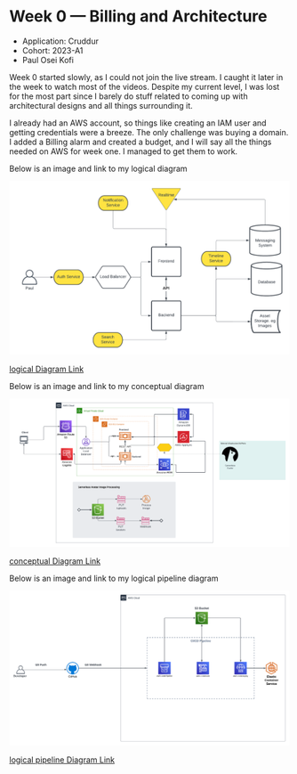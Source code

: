 # Week 0 — Billing and Architecture

- Application: Cruddur
- Cohort: 2023-A1
- Paul Osei Kofi

Week 0 started slowly, as I could not join the live stream. I caught it later in the week to watch most of the videos. Despite my current level, I was lost for the most part since I barely do stuff related to coming up with architectural designs and all things surrounding it.

I already had an AWS account, so things like creating an IAM user and getting credentials were a breeze. The only challenge was buying a domain. I added a Billing alarm and created a budget, and I will say all the things needed on AWS for week one. I managed to get them to work.



Below is an image and link to my logical diagram

![Cruddur Screenshot](../_docs/assets/cruddr-logical-diagram.png)


[logical Diagram Link](https://lucid.app/lucidchart/fcea6349-aa90-49c2-bc3f-a470053b8a82/edit?viewport_loc=-398%2C-29%2C2535%2C1350%2C0_0&invitationId=inv_ff62798b-3dc0-499a-a45a-f2408fbe1a07)

Below is an image and link to my conceptual diagram

![Cruddur Screenshot](../_docs/assets/cruddr-conceptual-diagram.png)


[conceptual Diagram Link](https://lucid.app/lucidchart/adc31cb9-59b8-4e34-af5d-4b8b38364d89/edit?view_items=Ed9xoyzBTG9h&invitationId=inv_323fe95f-a0d3-4ba3-a914-a47ccf1f6f1c)

Below is an image and link to my logical pipeline diagram

![Cruddur Screenshot](../_docs/assets/cruddr-logical-pipeline.png)


[logical pipeline Diagram Link](https://lucid.app/lucidchart/695ebc68-f1a8-4efa-98b8-34e470d904af/edit?viewport_loc=-897%2C-283%2C3441%2C1354%2C0_0&invitationId=inv_f88be9f3-4a27-44a9-8c80-7f8e53ca2469)